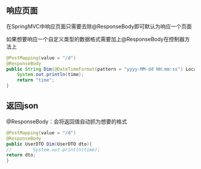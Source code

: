## 响应页面

在SpringMVC中响应页面只需要去除@ResponseBody即可默认为响应一个页面

如果想要响应一个自定义类型的数据格式需要加上@ResponseBody在控制器方法上

```java
@PostMapping(value = "/d")
@ResponseBody
public String Dim(@DateTimeFormat(pattern = "yyyy-MM-dd HH:mm:ss") LocalDateTime time){
    System.out.println(time);
    return "time";
}
```

## 返回json

@ResponseBody：会将返回值自动抓为想要的格式

```java
@PostMapping(value = "/d")
@ResponseBody
public UserDTO Dim(UserDTO dto){
//        System.out.println(time);
return dto;
}
```